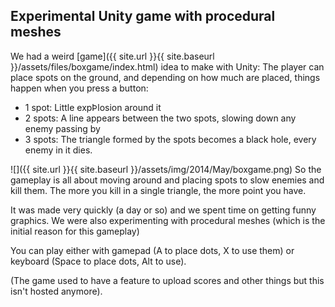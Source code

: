 ## Experimental Unity game with procedural meshes

We had a weird [game]({{ site.url }}{{ site.baseurl }}/assets/files/boxgame/index.html) idea to make with Unity: The player can place spots on the ground, and depending on how much are placed, things happen when you press a button:

* 1 spot: Little expÞlosion around it
* 2 spots: A line appears between the two spots, slowing down any enemy passing by
* 3 spots: The triangle formed by the spots becomes a black hole, every enemy in it dies.

![]({{ site.url }}{{ site.baseurl }}/assets/img/2014/May/boxgame.png)
So the gameplay is all about moving around and placing spots to slow enemies and kill them. The more you kill in a single triangle, the more point you have.

It was made very quickly (a day or so) and we spent time on getting funny graphics. We were also experimenting with procedural meshes (which is the initial reason for this gameplay)

You can play either with gamepad (A to place dots, X to use them) or keyboard (Space to place dots, Alt to use).

(The game used to have a feature to upload scores and other things but this isn't hosted anymore).